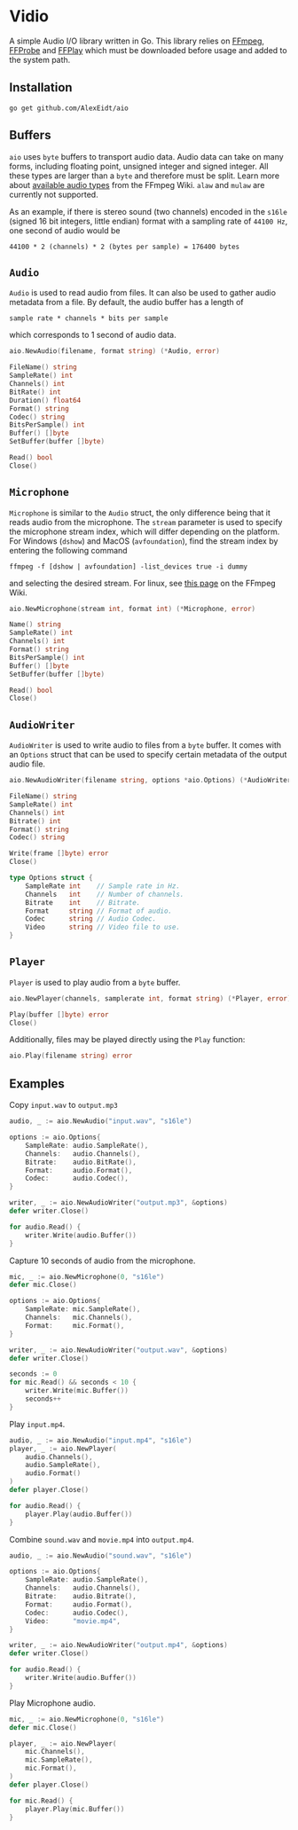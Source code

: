 # Vidio

A simple Audio I/O library written in Go. This library relies on [FFmpeg](https://www.ffmpeg.org/), [FFProbe](https://www.ffmpeg.org/) and [FFPlay](https://www.ffmpeg.org/) which must be downloaded before usage and added to the system path.

## Installation

```
go get github.com/AlexEidt/aio
```

## Buffers

`aio` uses `byte` buffers to transport audio data. Audio data can take on many forms, including floating point, unsigned integer and signed integer. All these types are larger than a `byte` and therefore must be split. Learn more about [available audio types](https://trac.ffmpeg.org/wiki/audio%20types) from the FFmpeg Wiki. `alaw` and `mulaw` are currently not supported.

As an example, if there is stereo sound (two channels) encoded in the `s16le` (signed 16 bit integers, little endian) format with a sampling rate of `44100 Hz`, one second of audio would be

```
44100 * 2 (channels) * 2 (bytes per sample) = 176400 bytes
```

## `Audio`

`Audio` is used to read audio from files. It can also be used to gather audio metadata from a file. By default, the audio buffer has a length of

```
sample rate * channels * bits per sample
```

which corresponds to 1 second of audio data.

```go
aio.NewAudio(filename, format string) (*Audio, error)

FileName() string
SampleRate() int
Channels() int
BitRate() int
Duration() float64
Format() string
Codec() string
BitsPerSample() int
Buffer() []byte
SetBuffer(buffer []byte)

Read() bool
Close()
```

## `Microphone`

`Microphone` is similar to the `Audio` struct, the only difference being that it reads audio from the microphone. The `stream` parameter is used to specify the microphone stream index, which will differ depending on the platform. For Windows (`dshow`) and MacOS (`avfoundation`), find the stream index by entering the following command

```
ffmpeg -f [dshow | avfoundation] -list_devices true -i dummy
```

and selecting the desired stream. For linux, see [this page](https://trac.ffmpeg.org/wiki/Capture/PulseAudio) on the FFmpeg Wiki.

```go
aio.NewMicrophone(stream int, format int) (*Microphone, error)

Name() string
SampleRate() int
Channels() int
Format() string
BitsPerSample() int
Buffer() []byte
SetBuffer(buffer []byte)

Read() bool
Close()
```

## `AudioWriter`

`AudioWriter` is used to write audio to files from a `byte` buffer. It comes with an `Options` struct that can be used to specify certain metadata of the output audio file.

```go
aio.NewAudioWriter(filename string, options *aio.Options) (*AudioWriter, error)

FileName() string
SampleRate() int
Channels() int
Bitrate() int
Format() string
Codec() string

Write(frame []byte) error
Close()
```

```go
type Options struct {
	SampleRate int    // Sample rate in Hz.
	Channels   int    // Number of channels.
	Bitrate    int    // Bitrate.
	Format     string // Format of audio.
	Codec      string // Audio Codec.
	Video      string // Video file to use.
}
```

## `Player`

`Player` is used to play audio from a `byte` buffer.

```go
aio.NewPlayer(channels, samplerate int, format string) (*Player, error)

Play(buffer []byte) error
Close()
```

Additionally, files may be played directly using the `Play` function:

```go
aio.Play(filename string) error
```

## Examples

Copy `input.wav` to `output.mp3`

```go
audio, _ := aio.NewAudio("input.wav", "s16le")

options := aio.Options{
	SampleRate: audio.SampleRate(),
	Channels:   audio.Channels(),
	Bitrate:    audio.BitRate(),
	Format:     audio.Format(),
	Codec:      audio.Codec(),
}

writer, _ := aio.NewAudioWriter("output.mp3", &options)
defer writer.Close()

for audio.Read() {
	writer.Write(audio.Buffer())
}
```

Capture 10 seconds of audio from the microphone.

```go
mic, _ := aio.NewMicrophone(0, "s16le")
defer mic.Close()

options := aio.Options{
	SampleRate: mic.SampleRate(),
	Channels:   mic.Channels(),
	Format:     mic.Format(),
}

writer, _ := aio.NewAudioWriter("output.wav", &options)
defer writer.Close()

seconds := 0
for mic.Read() && seconds < 10 {
	writer.Write(mic.Buffer())
	seconds++
}
```

Play `input.mp4`.

```go
audio, _ := aio.NewAudio("input.mp4", "s16le")
player, _ := aio.NewPlayer(
	audio.Channels(),
	audio.SampleRate(),
	audio.Format()
)
defer player.Close()

for audio.Read() {
	player.Play(audio.Buffer())
}
```

Combine `sound.wav` and `movie.mp4` into `output.mp4`.

```go
audio, _ := aio.NewAudio("sound.wav", "s16le")

options := aio.Options{
	SampleRate: audio.SampleRate(),
	Channels:   audio.Channels(),
	Bitrate:    audio.Bitrate(),
	Format:     audio.Format(),
	Codec:      audio.Codec(),
	Video:      "movie.mp4",
}

writer, _ := aio.NewAudioWriter("output.mp4", &options)
defer writer.Close()

for audio.Read() {
	writer.Write(audio.Buffer())
}
```

Play Microphone audio.

```go
mic, _ := aio.NewMicrophone(0, "s16le")
defer mic.Close()

player, _ := aio.NewPlayer(
	mic.Channels(),
	mic.SampleRate(),
	mic.Format(),
)
defer player.Close()

for mic.Read() {
	player.Play(mic.Buffer())
}
```